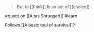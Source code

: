 > But to [[think]] is an act of [[choice]]

#quote on [[Altas Shrugged]] #learn

Follows [[A basic tool of survival]]?
